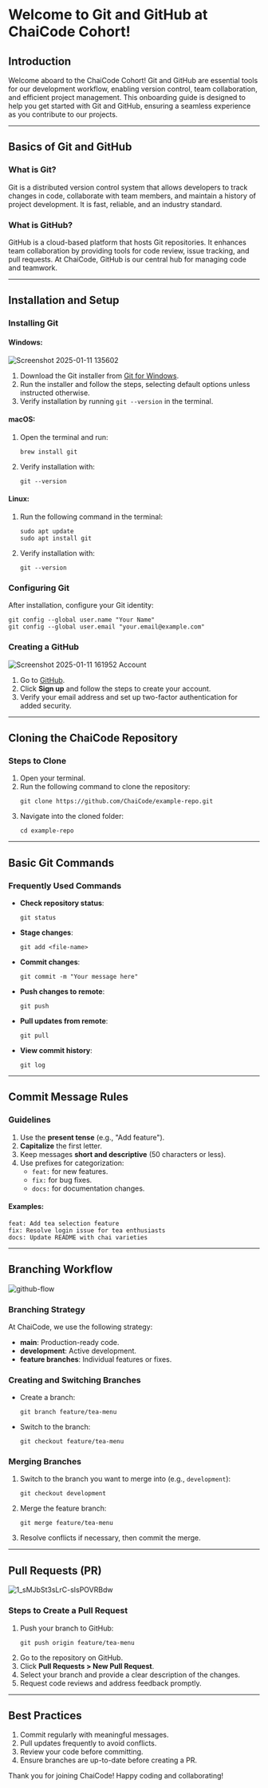 # Welcome to Git and GitHub at ChaiCode Cohort!

## Introduction
Welcome aboard to the ChaiCode Cohort! Git and GitHub are essential tools for our development workflow, enabling version control, team collaboration, and efficient project management. This onboarding guide is designed to help you get started with Git and GitHub, ensuring a seamless experience as you contribute to our projects.

---

## Basics of Git and GitHub

### What is Git?
Git is a distributed version control system that allows developers to track changes in code, collaborate with team members, and maintain a history of project development. It is fast, reliable, and an industry standard.

### What is GitHub?
GitHub is a cloud-based platform that hosts Git repositories. It enhances team collaboration by providing tools for code review, issue tracking, and pull requests. At ChaiCode, GitHub is our central hub for managing code and teamwork.

---

## Installation and Setup

### Installing Git
#### Windows:
![Screenshot 2025-01-11 135602](https://github.com/user-attachments/assets/2a64026b-f37c-4e7f-a6a1-f001b4fbb2b5)
1. Download the Git installer from [Git for Windows](https://git-scm.com/download/win).
2. Run the installer and follow the steps, selecting default options unless instructed otherwise.
3. Verify installation by running `git --version` in the terminal.

#### macOS:
1. Open the terminal and run:
   ```
   brew install git
   ```
2. Verify installation with:
   ```
   git --version
   ```

#### Linux:
1. Run the following command in the terminal:
   ```
   sudo apt update
   sudo apt install git
   ```
2. Verify installation with:
   ```
   git --version
   ```

### Configuring Git
After installation, configure your Git identity:
```
git config --global user.name "Your Name"
git config --global user.email "your.email@example.com"
```

### Creating a GitHub 
![Screenshot 2025-01-11 161952](https://github.com/user-attachments/assets/e6eb29b9-c98b-4d3f-9063-6166405aef0a)
Account

1. Go to [GitHub](https://github.com/).
2. Click **Sign up** and follow the steps to create your account.
3. Verify your email address and set up two-factor authentication for added security.

---

## Cloning the ChaiCode Repository

### Steps to Clone
1. Open your terminal.
2. Run the following command to clone the repository:
   ```
   git clone https://github.com/ChaiCode/example-repo.git
   ```
3. Navigate into the cloned folder:
   ```
   cd example-repo
   ```

---

## Basic Git Commands

### Frequently Used Commands
- **Check repository status**:
  ```
  git status
  ```
- **Stage changes**:
  ```
  git add <file-name>
  ```
- **Commit changes**:
  ```
  git commit -m "Your message here"
  ```
- **Push changes to remote**:
  ```
  git push
  ```
- **Pull updates from remote**:
  ```
  git pull
  ```
- **View commit history**:
  ```
  git log
  ```

---

## Commit Message Rules

### Guidelines
1. Use the **present tense** (e.g., "Add feature").
2. **Capitalize** the first letter.
3. Keep messages **short and descriptive** (50 characters or less).
4. Use prefixes for categorization:
   - `feat:` for new features.
   - `fix:` for bug fixes.
   - `docs:` for documentation changes.

#### Examples:
```
feat: Add tea selection feature
fix: Resolve login issue for tea enthusiasts
docs: Update README with chai varieties
```

---

## Branching Workflow
![github-flow](https://github.com/user-attachments/assets/5fe171d1-509f-48f5-b57a-5f45273a0d46)


### Branching Strategy
At ChaiCode, we use the following strategy:
- **main**: Production-ready code.
- **development**: Active development.
- **feature branches**: Individual features or fixes.

### Creating and Switching Branches
- Create a branch:
  ```
  git branch feature/tea-menu
  ```
- Switch to the branch:
  ```
  git checkout feature/tea-menu
  ```

### Merging Branches
1. Switch to the branch you want to merge into (e.g., `development`):
   ```
   git checkout development
   ```
2. Merge the feature branch:
   ```
   git merge feature/tea-menu
   ```
3. Resolve conflicts if necessary, then commit the merge.

---

## Pull Requests (PR)

![1_sMJbSt3sLrC-sIsPOVRBdw](https://github.com/user-attachments/assets/3f7eb1e4-fecb-48dc-9ae9-7466028ed5e8)

### Steps to Create a Pull Request
1. Push your branch to GitHub:
   ```
   git push origin feature/tea-menu
   ```
2. Go to the repository on GitHub.
3. Click **Pull Requests > New Pull Request**.
4. Select your branch and provide a clear description of the changes.
5. Request code reviews and address feedback promptly.

---

## Best Practices

1. Commit regularly with meaningful messages.
2. Pull updates frequently to avoid conflicts.
3. Review your code before committing.
4. Ensure branches are up-to-date before creating a PR.


Thank you for joining ChaiCode! Happy coding and collaborating!
